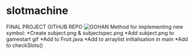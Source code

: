 # slotmachine
FINAL PROJECT GITHUB REPO
![GOHAN](https://pbs.twimg.com/media/FUUbH4tVsAAMUlf?format=jpg&name=900x900)
Method for implementing new symbol:
*Create subject.png & subjectspec.png
*Add subject.png to gamestart gif
*Add to Fruit.java
*Add to arraylist initialisation in main
*Add to checkSlots()
